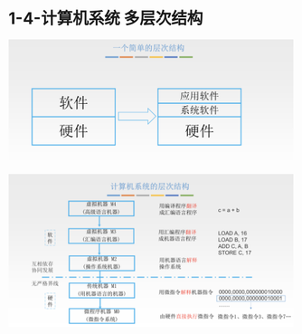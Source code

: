 # 1-4-计算机系统 多层次结构

![](../../.gitbook/assets/image%20%28133%29.png)

![](../../.gitbook/assets/image%20%28239%29.png)

